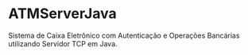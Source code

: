 # ATMServerJava
Sistema de Caixa Eletrônico com Autenticação e Operações Bancárias utilizando Servidor TCP em Java.
